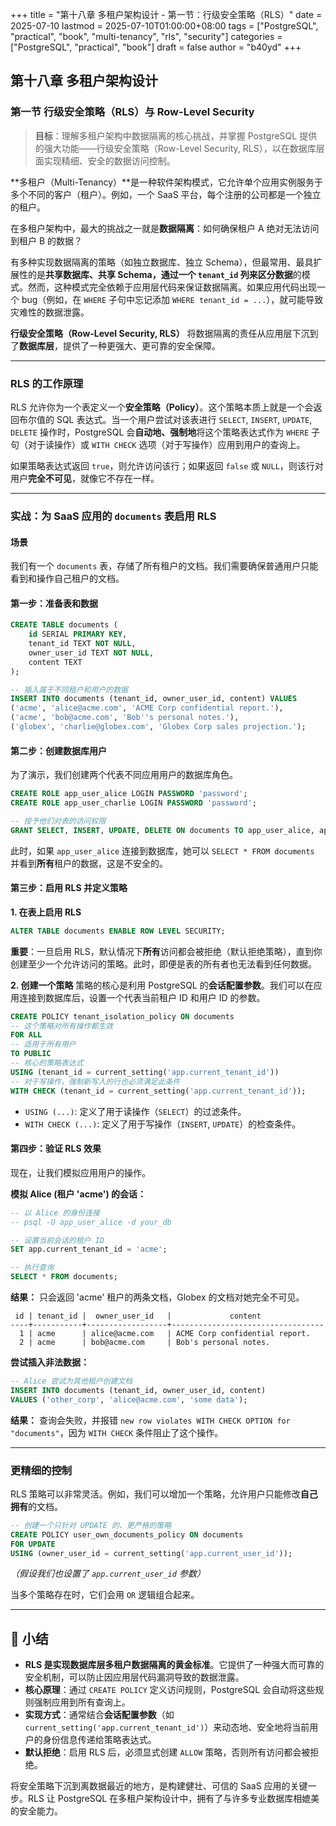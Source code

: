 +++
title = "第十八章 多租户架构设计 - 第一节：行级安全策略（RLS）"
date = 2025-07-10
lastmod = 2025-07-10T01:00:00+08:00
tags = ["PostgreSQL", "practical", "book", "multi-tenancy", "rls", "security"]
categories = ["PostgreSQL", "practical", "book"]
draft = false
author = "b40yd"
+++

## 第十八章 多租户架构设计
### 第一节 行级安全策略（RLS）与 Row-Level Security

> **目标**：理解多租户架构中数据隔离的核心挑战，并掌握 PostgreSQL 提供的强大功能——行级安全策略（Row-Level Security, RLS），以在数据库层面实现精细、安全的数据访问控制。

**多租户（Multi-Tenancy）**是一种软件架构模式，它允许单个应用实例服务于多个不同的客户（租户）。例如，一个 SaaS 平台，每个注册的公司都是一个独立的租户。

在多租户架构中，最大的挑战之一就是**数据隔离**：如何确保租户 A 绝对无法访问到租户 B 的数据？

有多种实现数据隔离的策略（如独立数据库、独立 Schema），但最常用、最具扩展性的是**共享数据库、共享 Schema，通过一个 `tenant_id` 列来区分数据**的模式。然而，这种模式完全依赖于应用层代码来保证数据隔离。如果应用代码出现一个 bug（例如，在 `WHERE` 子句中忘记添加 `WHERE tenant_id = ...`），就可能导致灾难性的数据泄露。

**行级安全策略（Row-Level Security, RLS）** 将数据隔离的责任从应用层下沉到了**数据库层**，提供了一种更强大、更可靠的安全保障。

---

### RLS 的工作原理

RLS 允许你为一个表定义一个**安全策略（Policy）**。这个策略本质上就是一个会返回布尔值的 SQL 表达式。当一个用户尝试对该表进行 `SELECT`, `INSERT`, `UPDATE`, `DELETE` 操作时，PostgreSQL 会**自动地、强制地**将这个策略表达式作为 `WHERE` 子句（对于读操作）或 `WITH CHECK` 选项（对于写操作）应用到用户的查询上。

如果策略表达式返回 `true`，则允许访问该行；如果返回 `false` 或 `NULL`，则该行对用户**完全不可见**，就像它不存在一样。

---

### 实战：为 SaaS 应用的 `documents` 表启用 RLS

#### 场景

我们有一个 `documents` 表，存储了所有租户的文档。我们需要确保普通用户只能看到和操作自己租户的文档。

#### 第一步：准备表和数据

```sql
CREATE TABLE documents (
    id SERIAL PRIMARY KEY,
    tenant_id TEXT NOT NULL,
    owner_user_id TEXT NOT NULL,
    content TEXT
);

-- 插入属于不同租户和用户的数据
INSERT INTO documents (tenant_id, owner_user_id, content) VALUES
('acme', 'alice@acme.com', 'ACME Corp confidential report.'),
('acme', 'bob@acme.com', 'Bob''s personal notes.'),
('globex', 'charlie@globex.com', 'Globex Corp sales projection.');
```

#### 第二步：创建数据库用户

为了演示，我们创建两个代表不同应用用户的数据库角色。
```sql
CREATE ROLE app_user_alice LOGIN PASSWORD 'password';
CREATE ROLE app_user_charlie LOGIN PASSWORD 'password';

-- 授予他们对表的访问权限
GRANT SELECT, INSERT, UPDATE, DELETE ON documents TO app_user_alice, app_user_charlie;
```
此时，如果 `app_user_alice` 连接到数据库，她可以 `SELECT * FROM documents` 并看到**所有**租户的数据，这是不安全的。

#### 第三步：启用 RLS 并定义策略

**1. 在表上启用 RLS**
```sql
ALTER TABLE documents ENABLE ROW LEVEL SECURITY;
```
**重要**：一旦启用 RLS，默认情况下**所有**访问都会被拒绝（默认拒绝策略），直到你创建至少一个允许访问的策略。此时，即便是表的所有者也无法看到任何数据。

**2. 创建一个策略**
策略的核心是利用 PostgreSQL 的**会话配置参数**。我们可以在应用连接到数据库后，设置一个代表当前租户 ID 和用户 ID 的参数。

```sql
CREATE POLICY tenant_isolation_policy ON documents
-- 这个策略对所有操作都生效
FOR ALL
-- 适用于所有用户
TO PUBLIC
-- 核心的策略表达式
USING (tenant_id = current_setting('app.current_tenant_id'))
-- 对于写操作，强制新写入的行也必须满足此条件
WITH CHECK (tenant_id = current_setting('app.current_tenant_id'));
```
-   `USING (...)`: 定义了用于读操作（`SELECT`）的过滤条件。
-   `WITH CHECK (...)`: 定义了用于写操作（`INSERT`, `UPDATE`）的检查条件。

#### 第四步：验证 RLS 效果

现在，让我们模拟应用用户的操作。

**模拟 Alice (租户 'acme') 的会话：**
```sql
-- 以 Alice 的身份连接
-- psql -U app_user_alice -d your_db

-- 设置当前会话的租户 ID
SET app.current_tenant_id = 'acme';

-- 执行查询
SELECT * FROM documents;
```
**结果：**
只会返回 'acme' 租户的两条文档，Globex 的文档对她完全不可见。
```
 id | tenant_id |  owner_user_id   |             content
----+-----------+------------------+----------------------------------
  1 | acme      | alice@acme.com   | ACME Corp confidential report.
  2 | acme      | bob@acme.com     | Bob's personal notes.
```

**尝试插入非法数据：**
```sql
-- Alice 尝试为其他租户创建文档
INSERT INTO documents (tenant_id, owner_user_id, content)
VALUES ('other_corp', 'alice@acme.com', 'some data');
```
**结果：**
查询会失败，并报错 `new row violates WITH CHECK OPTION for "documents"`，因为 `WITH CHECK` 条件阻止了这个操作。

---

### 更精细的控制

RLS 策略可以非常灵活。例如，我们可以增加一个策略，允许用户只能修改**自己拥有**的文档。

```sql
-- 创建一个只针对 UPDATE 的、更严格的策略
CREATE POLICY user_own_documents_policy ON documents
FOR UPDATE
USING (owner_user_id = current_setting('app.current_user_id'));
```
*（假设我们也设置了 `app.current_user_id` 参数）*

当多个策略存在时，它们会用 `OR` 逻辑组合起来。

---

## 📌 小结

-   **RLS 是实现数据库层多租户数据隔离的黄金标准**。它提供了一种强大而可靠的安全机制，可以防止因应用层代码漏洞导致的数据泄露。
-   **核心原理**：通过 `CREATE POLICY` 定义访问规则，PostgreSQL 会自动将这些规则强制应用到所有查询上。
-   **实现方式**：通常结合**会话配置参数**（如 `current_setting('app.current_tenant_id')`）来动态地、安全地将当前用户的身份信息传递给策略表达式。
-   **默认拒绝**：启用 RLS 后，必须显式创建 `ALLOW` 策略，否则所有访问都会被拒绝。

将安全策略下沉到离数据最近的地方，是构建健壮、可信的 SaaS 应用的关键一步。RLS 让 PostgreSQL 在多租户架构设计中，拥有了与许多专业数据库相媲美的安全能力。
